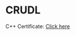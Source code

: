 # CRUDL
C++ Certificate: [Click here](https://res-console.cloudinary.com/ds3feevzv/thumbnails/v1/image/upload/v1626687448/0J3QuNC60L7Qu9CwX9CY0LvQuNC10LJfYXJtdW5i/preview)
